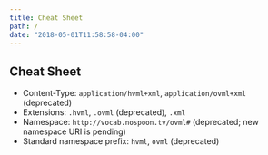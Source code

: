 ```yaml
---
title: Cheat Sheet
path: /
date: "2018-05-01T11:58:58-04:00"
---
```

## Cheat Sheet

- Content-Type: `application/hvml+xml`, `application/ovml+xml` (deprecated)
- Extensions: `.hvml`, `.ovml` (deprecated), `.xml`
- Namespace: `http://vocab.nospoon.tv/ovml#` (deprecated; new namespace URI is pending)
- Standard namespace prefix: `hvml`, `ovml` (deprecated)
